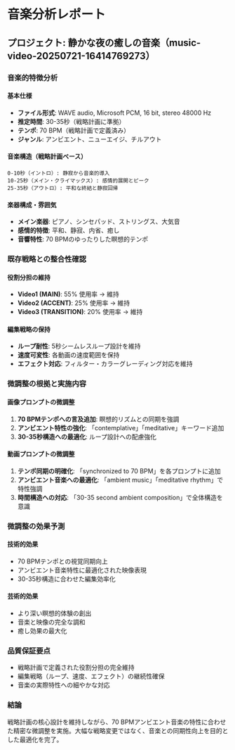 # 音楽分析レポート
## プロジェクト: 静かな夜の癒しの音楽（music-video-20250721-16414769273）

### 音楽的特徴分析

#### 基本仕様
- **ファイル形式**: WAVE audio, Microsoft PCM, 16 bit, stereo 48000 Hz
- **推定時間**: 30-35秒（戦略計画に準拠）
- **テンポ**: 70 BPM（戦略計画で定義済み）
- **ジャンル**: アンビエント、ニューエイジ、チルアウト

#### 音楽構造（戦略計画ベース）
```
0-10秒（イントロ）: 静寂から音楽的導入
10-25秒（メイン・クライマックス）: 感情的展開とピーク
25-35秒（アウトロ）: 平和な終結と静寂回帰
```

#### 楽器構成・雰囲気
- **メイン楽器**: ピアノ、シンセパッド、ストリングス、大気音
- **感情的特徴**: 平和、静寂、内省、癒し
- **音響特性**: 70 BPMのゆったりした瞑想的テンポ

### 既存戦略との整合性確認

#### 役割分担の維持
- **Video1 (MAIN)**: 55% 使用率 → 維持
- **Video2 (ACCENT)**: 25% 使用率 → 維持  
- **Video3 (TRANSITION)**: 20% 使用率 → 維持

#### 編集戦略の保持
- **ループ耐性**: 5秒シームレスループ設計を維持
- **速度可変性**: 各動画の速度範囲を保持
- **エフェクト対応**: フィルター・カラーグレーディング対応を維持

### 微調整の根拠と実施内容

#### 画像プロンプトの微調整
1. **70 BPMテンポへの言及追加**: 瞑想的リズムとの同期を強調
2. **アンビエント特性の強化**: 「contemplative」「meditative」キーワード追加
3. **30-35秒構造への最適化**: ループ設計への配慮強化

#### 動画プロンプトの微調整
1. **テンポ同期の明確化**: 「synchronized to 70 BPM」を各プロンプトに追加
2. **アンビエント音楽への最適化**: 「ambient music」「meditative rhythm」で特性強調
3. **時間構造への対応**: 「30-35 second ambient composition」で全体構造を意識

### 微調整の効果予測

#### 技術的効果
- 70 BPMテンポとの視覚同期向上
- アンビエント音楽特性に最適化された映像表現
- 30-35秒構造に合わせた編集効率化

#### 芸術的効果
- より深い瞑想的体験の創出
- 音楽と映像の完全な調和
- 癒し効果の最大化

### 品質保証要点
- 戦略計画で定義された役割分担の完全維持
- 編集戦略（ループ、速度、エフェクト）の継続性確保
- 音楽の実際特性への細やかな対応

### 結論
戦略計画の核心設計を維持しながら、70 BPMアンビエント音楽の特性に合わせた精密な微調整を実施。大幅な戦略変更ではなく、音楽との同期性向上を目的とした最適化を完了。